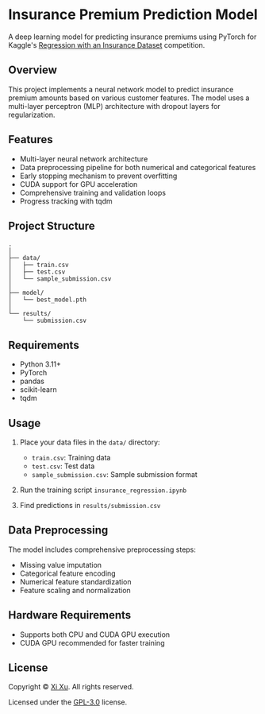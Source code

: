 # Insurance Premium Prediction Model

A deep learning model for predicting insurance premiums using PyTorch for Kaggle's [Regression with an Insurance Dataset](https://www.kaggle.com/competitions/playground-series-s4e12) competition.

## Overview

This project implements a neural network model to predict insurance premium amounts based on various customer features. The model uses a multi-layer perceptron (MLP) architecture with dropout layers for regularization.

## Features

- Multi-layer neural network architecture
- Data preprocessing pipeline for both numerical and categorical features
- Early stopping mechanism to prevent overfitting
- CUDA support for GPU acceleration
- Comprehensive training and validation loops
- Progress tracking with tqdm

## Project Structure

```plaintext
.
│
├── data/
│   ├── train.csv
│   ├── test.csv
│   └── sample_submission.csv
│
├── model/
│   └── best_model.pth
│
└── results/
    └── submission.csv
```

## Requirements

- Python 3.11+
- PyTorch
- pandas
- scikit-learn
- tqdm

## Usage

1. Place your data files in the `data/` directory:
   - `train.csv`: Training data
   - `test.csv`: Test data
   - `sample_submission.csv`: Sample submission format

2. Run the training script `insurance_regression.ipynb`

3. Find predictions in `results/submission.csv`

## Data Preprocessing

The model includes comprehensive preprocessing steps:

- Missing value imputation
- Categorical feature encoding
- Numerical feature standardization
- Feature scaling and normalization

## Hardware Requirements

- Supports both CPU and CUDA GPU execution
- CUDA GPU recommended for faster training

## License

Copyright &copy; [Xi Xu](https://xi-xu.me). All rights reserved.

Licensed under the [GPL-3.0](LICENSE) license.  
